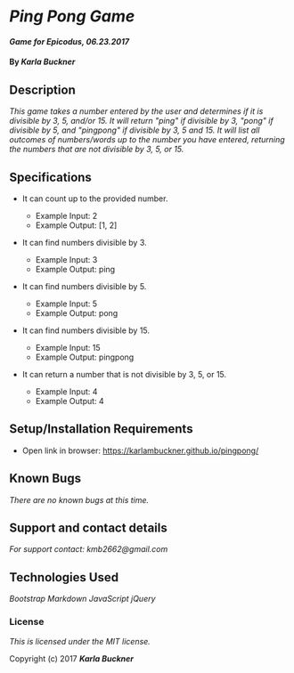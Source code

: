 # _Ping Pong Game_

#### _Game for Epicodus, 06.23.2017_

#### By _**Karla Buckner**_

## Description

_This game takes a number entered by the user and determines if it is divisible by 3, 5, and/or 15. It will return "ping" if divisible by 3, "pong" if divisible by 5, and "pingpong" if divisible by 3, 5 and 15. It will list all outcomes of numbers/words up to the number you have entered, returning the numbers that are not divisible by 3, 5, or 15._

## Specifications
* It can count up to the provided number.
  * Example Input: 2
  * Example Output: [1, 2]

* It can find numbers divisible by 3.
    * Example Input: 3
    * Example Output: ping

* It can find numbers divisible by 5.
    * Example Input: 5
    * Example Output: pong

* It can find numbers divisible by 15.
    * Example Input: 15
    * Example Output: pingpong

* It can return a number that is not divisible by 3, 5, or 15.
    * Example Input: 4
    * Example Output: 4

## Setup/Installation Requirements

* Open link in browser: https://karlambuckner.github.io/pingpong/

## Known Bugs

_There are no known bugs at this time._

## Support and contact details

_For support contact: kmb2662@gmail.com_

## Technologies Used

_Bootstrap
  Markdown
  JavaScript
  jQuery_

### License

*This is licensed under the MIT license.*

Copyright (c) 2017 **_Karla Buckner_**
